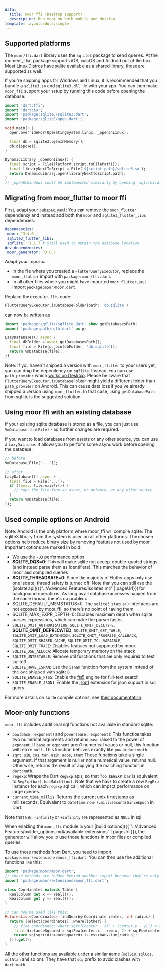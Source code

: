 ```yaml
---
data:
  title: moor ffi (Desktop support)
  description: Run moor on both mobile and desktop
template: layouts/docs/single
---
```


## Supported platforms

The `moor/ffi.dart` library uses the `sqlite3` package to send queries.
At the moment, that package supports iOS, macOS and Android out of the box. Most Linux
Distros have sqlite available as a shared library, those are supported as well. 

If you're shipping apps for Windows and Linux, it is recommended that you bundle a
`sqlite3.so` and `sqlite3.dll` file with your app. You can then make `moor_ffi`
support your setup by running this code before opening the database:

```dart
import 'dart:ffi';
import 'dart:io';
import 'package:sqlite3/sqlite3.dart';
import 'package:sqlite3/open.dart';

void main() {
  open.overrideFor(OperatingSystem.linux, _openOnLinux);

  final db = sqlite3.openInMemory();
  db.dispose();
}

DynamicLibrary _openOnLinux() {
  final script = File(Platform.script.toFilePath());
  final libraryNextToScript = File('${script.path}/sqlite3.so');
  return DynamicLibrary.open(libraryNextToScript.path);
}
// _openOnWindows could be implemented similarly by opening `sqlite3.dll`

```

## Migrating from moor_flutter to moor ffi

First, adapt your `pubspec.yaml`: You can remove the `moor_flutter` dependency and instead
add both the `moor` and `sqlite3_flutter_libs` dependencies:
```yaml
dependencies:
 moor: ^3.0.0
 sqlite3_flutter_libs:
 sqflite: ^1.1.7 # Still used to obtain the database location
dev_dependencies:
 moor_generator: ^3.0.0
```

Adapt your imports:

  - In the file where you created a `FlutterQueryExecutor`, replace the `moor_flutter` import
    with `package:moor/ffi.dart`.
  - In all other files where you might have imported `moor_flutter`, just import `package:moor/moor.dart`.
  
Replace the executor. This code:
```dart
FlutterQueryExecutor.inDatabaseFolder(path: 'db.sqlite')
```
can now be written as
```dart
import 'package:sqflite/sqflite.dart' show getDatabasesPath;
import 'package:path/path.dart' as p;

LazyDatabase(() async {
  final dbFolder = await getDatabasesPath();
  final file = File(p.join(dbFolder, 'db.sqlite'));
  return VmDatabase(file);
})
```

Note: If you haven't shipped a version with `moor_flutter` to your users yet, you can drop the dependency
on `sqflite`. Instead, you can use `path_provider` which [works on Desktop](https://github.com/google/flutter-desktop-embedding/tree/master/plugins/flutter_plugins).
Please be aware that `FlutterQueryExecutor.inDatabaseFolder` might yield a different folder than
`path_provider` on Android. This can cause data loss if you've already shipped a version using
`moor_flutter`. In that case, using `getDatabasePath` from sqflite is the suggested solution.

## Using moor ffi with an existing database

If your existing sqlite database is stored as a file, you can just use `VmDatabase(thatFile)` - no further
changes are required.

If you want to load databases from assets or any other source, you can use a `LazyDatabase`.
It allows you to perform some async work before opening the database:

```dart
// before
VmDatabase(File('...'));

// after
LazyDatabase(() async {
  final file = File('...');
  if (!await file.exists()) {
    // copy the file from an asset, or network, or any other source
  }
  return VmDatabase(file);
});
```

## Used compile options on Android

Note: Android is the only platform where moor_ffi will compile sqlite. The sqlite3 library from the system
is used on all other platforms. The chosen options help reduce binary size by removing features not used by
moor. Important options are marked in bold.

- We use the `-O3` performance option
- __SQLITE_DQS=0__: This will make sqlite not accept double-quoted strings (and instead parse them as identifiers). This matches
  the behavior of moor and compiled queries
- __SQLITE_THREADSAFE=0__: Since the majority of Flutter apps only use one isolate, thread safety is turned off. Note that you
  can still use the [isolate api]({{"../Advanced Features/isolates.md" | pageUrl}}) for background operations. As long as all
  database accesses happen from the same thread, there's no problem.
- SQLITE_DEFAULT_MEMSTATUS=0: The `sqlite3_status()` interfaces are not exposed by moor_ffi, so there's no point of having them.
- SQLITE_MAX_EXPR_DEPTH=0: Disables maximum depth when sqlite parses expressions, which can make the parser faster.
- `SQLITE_OMIT_AUTHORIZATION`, `SQLITE_OMIT_DECLTYPE`, __SQLITE_OMIT_DEPRECATED__, `SQLITE_OMIT_GET_TABLE`, `SQLITE_OMIT_LOAD_EXTENSION`,
  `SQLITE_OMIT_PROGRESS_CALLBACK`, `SQLITE_OMIT_SHARED_CACHE`, `SQLITE_OMIT_TCL_VARIABLE`, `SQLITE_OMIT_TRACE`: Disables features not supported
  by moor.
- `SQLITE_USE_ALLOCA`: Allocate temporary memory on the stack
- `SQLITE_UNTESTABLE`: Remove util functions that are only required to test sqlite3
- `SQLITE_HAVE_ISNAN`: Use the `isnan` function from the system instead of the one shipped with sqlite3.
- `SQLITE_ENABLE_FTS5`: Enable the [fts5](https://www.sqlite.org/fts5.html) engine for full-text search.
- `SQLITE_ENABLE_JSON1`: Enable the [json1](https://www.sqlite.org/json1.html) extension for json support in sql query.

For more details on sqlite compile options, see [their documentation](https://www.sqlite.org/compile.html).

## Moor-only functions

`moor_ffi` includes additional sql functions not available in standard sqlite:

- `pow(base, exponent)` and `power(base, exponent)`: This function takes two numerical arguments and returns `base` raised to the power of `exponent`.
  If `base` or `exponent` aren't numerical values or null, this function will return `null`. This function behaves exactly like `pow` in `dart:math`.
- `sqrt`, `sin`, `cos`, `tan`, `asin`, `acos`, `atan`: These functions take a single argument. If that argument is null or not a numerical value,
  returns null. Otherwise, returns the result of applying the matching function in `dart:math`.
- `regexp`: Wraps the Dart `RegExp` apis, so that `foo REGEXP bar` is equivalent to `RegExp(bar).hasMatch(foo)`. Note that we have to create a new
  `RegExp` instance for each `regexp` sql call, which can impact performance on large queries.
- `current_time_millis`: Returns the current unix timestamp as milliseconds. Equivalent to `DateTime.now().millisecondsSinceEpoch` in Dart.

Note that `NaN`, `-infinity` or `+infinity` are represented as `NULL` in sql.

When enabling the `moor_ffi` module in your [build options]({{ "../Advanced Features/builder_options.md#available-extensions" | pageUrl }}),
the generator will allow you to use those functions in moor files or compiled queries. 

To use those methods from Dart, you need to import `package:moor/extensions/moor_ffi.dart`.
You can then use the additional functions like this:
```dart
import 'package:moor/moor.dart';
// those methods are hidden behind another import because they're only available on moor_ffi
import 'package:moor/extensions/moor_ffi.dart';

class Coordinates extends Table {
  RealColumn get x => real()();
  RealColumn get y => real()();
}

// Can now be used like this:
Future<List<Coordinate>> findNearby(Coordinate center, int radius) {
  return (select(coordinates)..where((other) {
    // find coordinates where sqrt((center - x)² + (center.y - y)²) < radius
    final distanceSquared = sqlPow(center.x - row.x, 2) + sqlPow(center.y - row.y, 2);
    return sqlSqrt(distanceSquared).isLessThanValue(radius);
  })).get();
}
```

All the other functions are available under a similar name (`sqlSin`, `sqlCos`, `sqlAtan` and so on).
They have that `sql` prefix to avoid clashes with `dart:math`.

